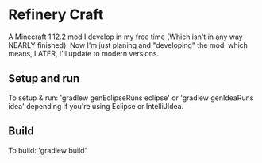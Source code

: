 # Refinery Craft

A Minecraft 1.12.2 mod I develop in my free time (Which isn't in any way NEARLY finished).
Now I'm just planing and "developing" the mod, which means, LATER, I'll update to modern versions.

## Setup and run

To setup & run: 'gradlew genEclipseRuns eclipse' or 'gradlew genIdeaRuns idea' depending if you're using Eclipse or IntelliJIdea.

## Build

To build: 'gradlew build'
